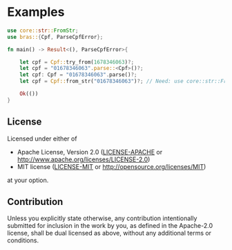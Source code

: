 # Examples
```rust
use core::str::FromStr;
use bras::{Cpf, ParseCpfError};

fn main() -> Result<(), ParseCpfError>{

    let cpf = Cpf::try_from(1678346063)?;
    let cpf = "01678346063".parse::<Cpf>()?;
    let cpf: Cpf = "01678346063".parse()?;
    let cpf = Cpf::from_str("01678346063")?; // Need: use core::str::FromStr;

    Ok(())
}
```

## License

Licensed under either of

 * Apache License, Version 2.0
   ([LICENSE-APACHE](LICENSE-APACHE) or http://www.apache.org/licenses/LICENSE-2.0)
 * MIT license
   ([LICENSE-MIT](LICENSE-MIT) or http://opensource.org/licenses/MIT)

at your option.

## Contribution

Unless you explicitly state otherwise, any contribution intentionally submitted
for inclusion in the work by you, as defined in the Apache-2.0 license, shall be
dual licensed as above, without any additional terms or conditions.
